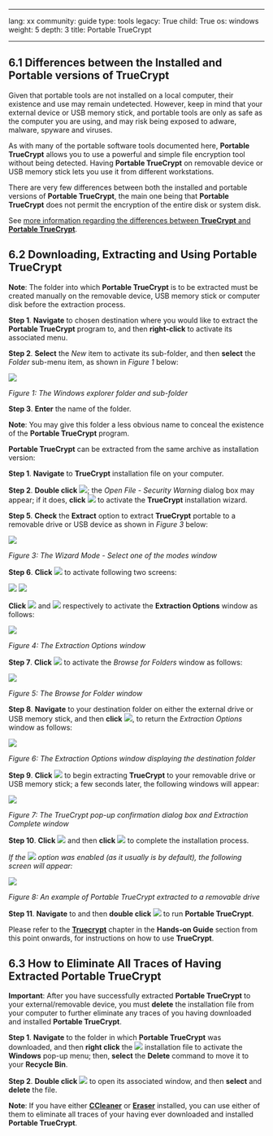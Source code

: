 

---

lang: xx
community: guide
type: tools
legacy: True
child: True
os: windows
weight: 5
depth: 3
title: Portable TrueCrypt

---

## 6.1 Differences between the Installed and Portable versions of TrueCrypt ##

Given that portable tools are not installed on a local computer, their existence and use may remain undetected. However, keep in mind that your external device or USB memory stick, and portable tools are only as safe as the computer you are using, and may risk being exposed to adware, malware, spyware and viruses.

As with many of the portable software tools documented here, **Portable TrueCrypt** allows you to use a powerful and simple file encryption tool without being detected. Having **Portable TrueCrypt** on removable device or USB memory stick lets you use it from different workstations.

There are very few differences between both the installed and portable versions of **Portable TrueCrypt**, the main one being that **Portable TrueCrypt** does not permit the encryption of the entire disk or system disk. 

See [more information regarding the differences between **TrueCrypt** and **Portable TrueCrypt**](http://andryou.com/truecrypt/docs/truecrypt-portable.php).

## 6.2 Downloading, Extracting and Using Portable TrueCrypt ##

**Note**: The folder into which **Portable TrueCrypt** is to be extracted must be created manually on the removable device, USB memory stick or computer disk before the extraction process.

**Step 1**. **Navigate** to chosen destination where you would like to extract the **Portable TrueCrypt** program to, and then **right-click** to activate its associated menu.

**Step 2**. **Select** the *New* item to activate its sub-folder, and then **select** the *Folder* sub-menu item, as shown in *Figure 1* below:

![](/sbox/screen/truecryptportable-en/01.png)

*Figure 1: The Windows explorer folder and sub-folder*

**Step 3**. **Enter** the name of the folder.

**Note**: You may give this folder a less obvious name to conceal the existence of the **Portable TrueCrypt** program.

**Portable TrueCrypt** can be extracted from the same archive as installation version:

**Step 1**.  **Navigate** to **TrueCrypt** installation file on your computer.

**Step 2**. **Double click** ![](/sbox/screen/truecryptportable-en/06.png); the *Open File - Security Warning* dialog box may appear; if it does, **click** ![](/sbox/screen/truecryptportable-en/08c.png) to activate the **TrueCrypt** installation wizard. 

**Step 5**. **Check** the **Extract** option to extract **TrueCrypt** portable to a removable drive or USB device as shown in *Figure 3* below:

![](/sbox/screen/truecryptportable-en/08.png)

*Figure 3: The Wizard Mode - Select one of the modes window*

**Step 6**. **Click** ![](/sbox/screen/truecryptportable-en/09.png) to activate following two screens:

![](/sbox/screen/truecryptportable-en/08a.png)
![](/sbox/screen/truecryptportable-en/08b.png)

**Click** ![](/sbox/screen/truecryptportable-en/17.png) and ![](/sbox/screen/truecryptportable-en/08c.png) respectively to activate the **Extraction Options** window as follows: 

![](/sbox/screen/truecryptportable-en/10.png)

*Figure 4: The Extraction Options window*

**Step 7**. **Click** ![](/sbox/screen/truecryptportable-en/11.png) to activate the *Browse for Folders* window as follows:

![](/sbox/screen/truecryptportable-en/12.png)

*Figure 5: The Browse for Folder window*

**Step 8**. **Navigate** to your destination folder on either the external drive or USB memory stick, and then **click** ![](/sbox/screen/truecryptportable-en/17.png), to return the *Extraction Options* window as follows: 

![](/sbox/screen/truecryptportable-en/14.png)

*Figure 6: The Extraction Options window displaying the destination folder*

**Step 9**. **Click** ![](/sbox/screen/truecryptportable-en/13.png) to begin extracting **TrueCrypt** to your removable drive or USB memory stick; a few seconds later, the following windows will appear:

![](/sbox/screen/truecryptportable-en/16.png)

*Figure 7: The TrueCrypt pop-up confirmation dialog box and Extraction Complete window*

**Step 10**. **Click** ![](/sbox/screen/truecryptportable-en/17.png) and then **click** ![](/sbox/screen/truecryptportable-en/18.png) to complete the installation process.

*If the ![](/sbox/screen/truecryptportable-en/19.png) option was enabled (as it usually is by default), the following screen will appear:*

![](/sbox/screen/truecryptportable-en/20.png)

*Figure 8: An example of Portable TrueCrypt extracted to a removable drive*

**Step 11**. **Navigate** to and then **double click** ![](/sbox/screen/truecryptportable-en/21.png) to run **Portable TrueCrypt**.

Please refer to the [**Truecrypt**](/en/truecrypt_main) chapter in the **Hands-on Guide** section from this point onwards, for instructions on how to use **TrueCrypt**. 

## 6.3 How to Eliminate All Traces of Having Extracted Portable TrueCrypt ##

**Important**: After you have successfully extracted **Portable TrueCrypt** to your external/removable device, you must **delete** the installation file from your computer to further eliminate any traces of you having downloaded and installed **Portable TrueCrypt**.

**Step 1**. **Navigate** to the folder in which **Portable TrueCrypt** was downloaded, and then **right click** the ![](/sbox/screen/truecryptportable-en/06.png) installation file to activate the **Windows** pop-up menu; then, **select** the **Delete** command to move it to your **Recycle Bin**.

**Step 2**. **Double click** ![](/sbox/screen/truecryptportable-en/23.png) to open its associated window, and then **select** and **delete** the file. 

**Note**: If you have either [**CCleaner**](/en/guide/ccleaner/windows) or [**Eraser**](/en/eraser_main) installed, you can use either of them to eliminate all traces of your having ever downloaded and installed **Portable TrueCrypt**.


